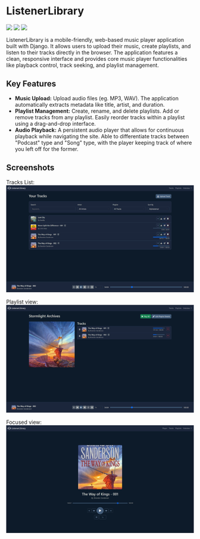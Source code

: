 # ListenerLibrary

<img src="https://img.shields.io/badge/Django-5.2.7-darkgreen?style=flat-square&logo=django&logoColor=white"> <img src="https://img.shields.io/badge/Python-3.12-blue?style=flat-square&logo=python&logoColor=white"> <img src="https://img.shields.io/badge/Bootstrap-5.3-purple?style=flat-square&logo=bootstrap&logoColor=white">

ListenerLibrary is a mobile-friendly, web-based music player application built with Django. It allows users to upload their music, create playlists, and listen to their tracks directly in the browser. The application features a clean, responsive interface and provides core music player functionalities like playback control, track seeking, and playlist management.

## Key Features

*   **Music Upload:** Upload audio files (eg. MP3, WAV). The application automatically extracts metadata like title, artist, and duration.
*   **Playlist Management:** Create, rename, and delete playlists. Add or remove tracks from any playlist. Easily reorder tracks within a playlist using a drag-and-drop interface.
*   **Audio Playback:** A persistent audio player that allows for continuous playback while navigating the site. Able to differentiate tracks between "Podcast" type and "Song" type, with the player keeping track of where you left off for the former.

## Screenshots
Tracks List:
![tracks_list](screenshots/tracks_list.png)

Playlist view:
![playlist_detail](screenshots/playlist_detail.png)

Focused view:
![focused](screenshots/focused.png)
